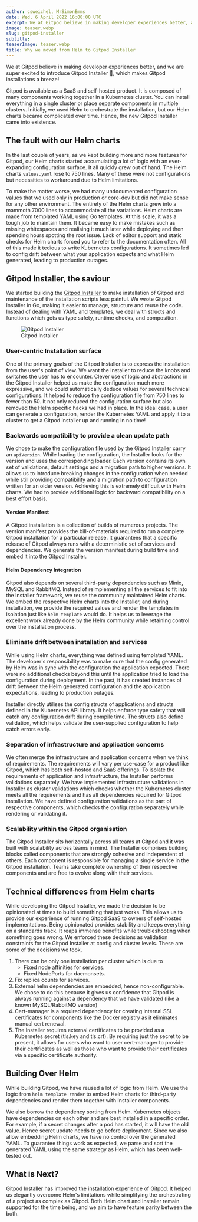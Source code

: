 ```yaml
---
author: csweichel, MrSimonEmms
date: Wed, 6 April 2022 16:00:00 UTC
excerpt: We at Gitpod believe in making developer experiences better, and we are super excited to introduce Gitpod Installer 🎉, which makes Gitpod installations a breeze!
image: teaser.webp
slug: gitpod-installer
subtitle:
teaserImage: teaser.webp
title: Why we moved from Helm to Gitpod Installer
---
```


<script context="module">
  export const prerender = true;
</script>

We at Gitpod believe in making developer experiences better, and we are super excited to introduce Gitpod Installer 🎉, which makes Gitpod installations a breeze!

Gitpod is available as a SaaS and self-hosted product. It is composed of many components working together in a Kubernetes cluster. You can install everything in a single cluster or place separate components in multiple clusters. Initially, we used Helm to orchestrate the installation, but our Helm charts became complicated over time. Hence, the new Gitpod Installer came into existence.

## The fault with our Helm charts

In the last couple of years, as we kept building more and more features for Gitpod, our Helm charts started accumulating a lot of logic with an ever-expanding configuration surface. It all quickly grew out of hand. The Helm charts `values.yaml` rose to 750 lines. Many of these were not configurations but necessities to workaround due to Helm limitations.

To make the matter worse, we had many undocumented configuration values that we used only in production or core-dev but did not make sense for any other environment. The entirety of the Helm charts grew into a mammoth 7000 lines to accommodate all the variations. Helm charts are made from templated YAML using Go templates. At this scale, it was a tough job to maintain them. It became easy to make mistakes such as missing whitespaces and realising it much later while deploying and then spending hours spotting the root issue. Lack of editor support and static checks for Helm charts forced you to refer to the documentation often. All of this made it tedious to write Kubernetes configurations. It sometimes led to config drift between what your application expects and what Helm generated, leading to production outages.

## Gitpod Installer, the saviour

We started building the [Gitpod Installer](https://github.com/gitpod-io/gitpod/tree/main/install/installer) to make installation of Gitpod and maintenance of the installation scripts less painful. We wrote Gitpod Installer in Go, making it easier to manage, structure and reuse the code. Instead of dealing with YAML and templates, we deal with structs and functions which gets us type safety, runtime checks, and composition.

<figure>
	<img src="/images/blog/gitpod-installer/gitpod-installer.webp" alt="Gitpod Installer"/>
	<figcaption>Gitpod Installer</figcaption>
</figure>

### User-centric Installation surface

One of the primary goals of the Gitpod Installer is to express the installation from the user's point of view. We want the Installer to reduce the knobs and switches the user has to encounter. Clever use of logic and abstractions in the Gitpod Installer helped us make the configuration much more expressive, and we could automatically deduce values for several technical configurations. It helped to reduce the configuration file from 750 lines to fewer than 50. It not only reduced the configuration surface but also removed the Helm specific hacks we had in place. In the ideal case, a user can generate a configuration, render the Kubernetes YAML and apply it to a cluster to get a Gitpod installer up and running in no time!

### Backwards compatibility to provide a clean update path

We chose to make the configuration file used by the Gitpod Installer carry an `apiVersion`. While loading the configuration, the Installer looks for the version and uses the corresponding loader. Each version contains its own set of validations, default settings and a migration path to higher versions. It allows us to introduce breaking changes in the configuration when needed while still providing compatibility and a migration path to configuration written for an older version.
Achieving this is extremely difficult with Helm charts. We had to provide additional logic for backward compatibility on a best effort basis.

#### Version Manifest

A Gitpod installation is a collection of builds of numerous projects. The version manifest provides the bill-of-materials required to run a complete Gitpod installation for a particular release. It guarantees that a specific release of Gitpod always runs with a deterministic set of services and dependencies. We generate the version manifest during build time and embed it into the Gitpod Installer.

#### Helm Dependency Integration

Gitpod also depends on several third-party dependencies such as Minio, MySQL and RabbitMQ. Instead of reimplementing all the services to fit into the Installer framework, we reuse the community maintained Helm charts. We embed the respective Helm charts into the Installer, and during installation, we provide the required values and render the templates in isolation just like `helm template` would do. It helps us to leverage the excellent work already done by the Helm community while retaining control over the installation process.

### Eliminate drift between installation and services

While using Helm charts, everything was defined using templated YAML. The developer's responsibility was to make sure that the config generated by Helm was in sync with the configuration the application expected. There were no additional checks beyond this until the application tried to load the configuration during deployment. In the past, it has created instances of drift between the Helm generated configuration and the application expectations, leading to production outages.

Installer directly utilises the config structs of applications and structs defined in the Kubernetes API library. It helps enforce type safety that will catch any configuration drift during compile time. The structs also define validation, which helps validate the user-supplied configuration to help catch errors early.

### Separation of infrastructure and application concerns

We often merge the infrastructure and application concerns when we think of requirements. The requirements will vary per use-case for a product like Gitpod, which has both self-hosted and SaaS offerings. To isolate the requirements of application and infrastructure, the Installer performs validations separately. We have implemented infrastructure validations in Installer as cluster validations which checks whether the Kubernetes cluster meets all the requirements and has all dependencies required for Gitpod installation. We have defined configuration validations as the part of respective components, which checks the configuration separately while rendering or validating it.

### Scalability within the Gitpod organisation

The Gitpod Installer sits horizontally across all teams at Gitpod and it was built with scalability across teams in mind. The Installer comprises building blocks called components that are strongly cohesive and independent of others. Each component is responsible for managing a single service in the Gitpod installation. Teams take complete ownership of their respective components and are free to evolve along with their services.

## Technical differences from Helm charts

While developing the Gitpod Installer, we made the decision to be opinionated at times to build something that just works. This allows us to provide our experience of running Gitpod SaaS to owners of self-hosted implementations. Being opinionated provides stability and keeps everything on a standards track. It reaps immense benefits while troubleshooting when something goes wrong. We enforced these decisions as validation constraints for the Gitpod Installer at config and cluster levels. These are some of the decisions we took,

1. There can be only one installation per cluster which is due to
   - Fixed node affinities for services.
   - Fixed NodePorts for daemonsets.
2. Fix replica counts for services.
3. External helm dependencies are embedded, hence non-configurable. We chose to do this because it gives us confidence that Gitpod is always running against a dependency that we have validated (like a known MySQL/RabbitMQ version)
4. Cert-manager is a required dependency for creating internal SSL certificates for components like the Docker registry as it eliminates manual cert renewal.
5. The Installer requires external certificates to be provided as a Kubernetes secret (tls.key and tls.crt). By requiring just the secret to be present, it allows for users who want to user cert-manager to provide their certificates as well as those who want to provide their certificates via a specific certificate authority.

## Building Over Helm

While building Gitpod, we have reused a lot of logic from Helm. We use the logic from `helm template render` to embed Helm charts for third-party dependencies and render them together with Installer components.

We also borrow the dependency sorting from Helm. Kubernetes objects have dependencies on each other and are best installed in a specific order. For example, if a secret changes after a pod has started, it will have the old value. Hence secret update needs to go before deployment. Since we also allow embedding Helm charts, we have no control over the generated YAML. To guarantee things work as expected, we parse and sort the generated YAML using the same strategy as Helm, which has been well-tested out.

## What is Next?

Gitpod Installer has improved the installation experience of Gitpod. It helped us elegantly overcome Helm's limitations while simplifying the orchestrating of a project as complex as Gitpod. Both Helm chart and Installer remain supported for the time being, and we aim to have feature parity between the both.
